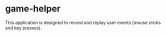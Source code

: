# game-helper
This application is designed to record and replay user events (mouse clicks and key presses).
